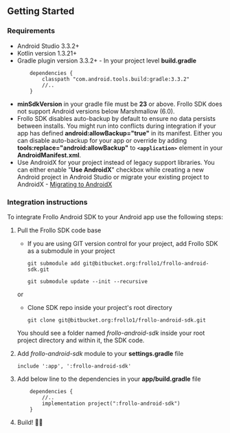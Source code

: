 ## Getting Started

### Requirements

- Android Studio 3.3.2+
- Kotlin version 1.3.21+
- Gradle plugin version 3.3.2+ - In your project level **build.gradle**    
    ```    
        dependencies {    
            classpath "com.android.tools.build:gradle:3.3.2"    
            //..    
        }    
    ```
- **minSdkVersion** in your gradle file must be **23** or above. Frollo SDK does not support Android versions below Marshmallow (6.0).
- Frollo SDK disables auto-backup by default to ensure no data persists between installs. You might run into conflicts during integration if your app has defined **android:allowBackup="true"** in its manifest. Either you can disable auto-backup for your app or override by adding **tools:replace="android:allowBackup"** to **`<application>`** element in your **AndroidManifest.xml**.
- Use AndroidX for your project instead of legacy support libraries. You can either enable "**Use AndroidX**" checkbox while creating a new Android project in Android Studio or migrate your existing project to AndroidX - [Migrating to AndroidX](https://developer.android.com/jetpack/androidx/migrate)

### Integration instructions

To integrate Frollo Android SDK to your Android app use the following steps:

1. Pull the Frollo SDK code base    

      - If you are using GIT version control for your project, add Frollo SDK as a submodule in your project    

        `git submodule add git@bitbucket.org:frollo1/frollo-android-sdk.git`    
    
        `git submodule update --init --recursive`    

      or

      - Clone SDK repo inside your project's root directory    

        `git clone git@bitbucket.org:frollo1/frollo-android-sdk.git`    

    You should see a folder named _frollo-android-sdk_ inside your root project directory and within it, the SDK code.

2. Add _frollo-android-sdk_ module to your **settings.gradle** file

    `include ':app', ':frollo-android-sdk'`

3. Add below line to the dependencies in your **app/build.gradle** file    
    ```    
        dependencies {    
            //..    
            implementation project(":frollo-android-sdk")    
        }    
    ```
4. Build! 👷‍♂️